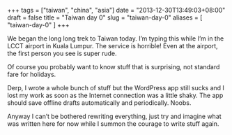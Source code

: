 +++
tags = ["taiwan", "china", "asia"]
date = "2013-12-30T13:49:03+08:00"
draft = false
title = "Taiwan day 0"
slug = "taiwan-day-0"
aliases = [
	"taiwan-day-0"
]
+++

We began the long long trek to Taiwan today. I’m typing this while I’m in the LCCT airport in Kuala Lumpur. The service is horrible! Even at the airport, the first person you see is super rude.

Of course you probably want to know stuff that is surprising, not standard fare for holidays.

Derp, I wrote a whole bunch of stuff but the WordPress app still sucks and I lost my work as soon as the Internet connection was a little shaky. The app should save offline drafts automatically and periodically. Noobs.

Anyway I can’t be bothered rewriting everything, just try and imagine what was written here for now while I summon the courage to write stuff again.


